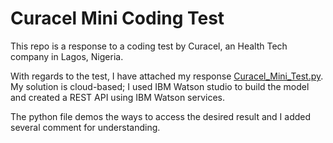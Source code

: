 # Curacel Mini Coding Test

This repo is a response to a coding test by Curacel, an Health Tech company in Lagos, Nigeria. 

With regards to the test, I have attached my response [Curacel_Mini_Test.py](https://github.com/AadamBodunrin/Curacel/blob/master/Curacel_Mini_Test.py). My solution is cloud-based; I used IBM Watson studio to build the model and created a REST API using IBM Watson services.

The python file demos the ways to access the desired result and I added several comment for understanding. 